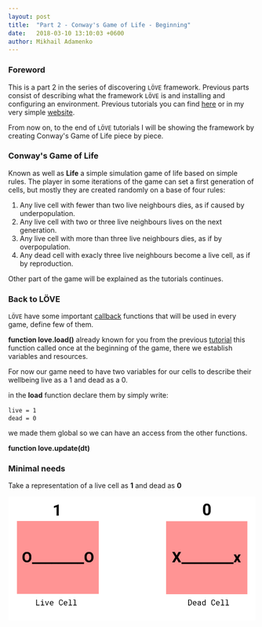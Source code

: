 ```yaml
---
layout: post
title:  "Part 2 - Conway's Game of Life - Beginning"
date:   2018-03-10 13:10:03 +0600
author: Mikhail Adamenko
---
```

### Foreword
This is a part 2 in the series of discovering `LÖVE` framework. Previous parts consist of describing what the framework `LÖVE` is and installing and configuring an environment. Previous tutorials you can find [here](link-to-medium-articles) or in my very simple [website](https://mikhailadamenko.design).

From now on, to the end of `LÖVE` tutorials I will be showing the framework by creating Conway's Game of Life piece by piece.

### Conway's Game of Life
Known as well as __Life__ a simple simulation game of life based on simple rules. The player in some iterations of the game can set a first generation of cells, but mostly they are created randomly on a base of four rules:

1. Any live cell with fewer than two live neighbours dies, as if caused by underpopulation.
2. Any live cell with two or three live neighbours lives on the next generation.
3. Any live cell with more than three live neighbours dies, as if by overpopulation.
4. Any dead cell with exacly three live neighbours become a live cell, as if by reproduction.

Other part of the game will be explained as the tutorials continues.

### Back to LÖVE
`LÖVE` have some important [callback](https://love2d.org/wiki/Tutorial:Callback_Functions) functions that will be used in every game, define few of them.

__function love.load()__ already known for you from the previous [tutorial](https://link-on-the-previous-tutorial) this function called once at the beginning of the game, there we establish variables and resources.

For now our game need to have two variables for our cells to describe their wellbeing live as a 1 and dead as a 0.

in the __load__ function declare them by simply write:

    live = 1
    dead = 0

we made them global so we can have an access from the other functions.

__function love.update(dt)__   



### Minimal needs
Take a representation of a live cell as __1__ and dead as __0__

![Live and Dead cell](/assets/love-tutorials/images/MakeGameOfLife/Live-Dead-Cell.png "Live and Dead cell")



